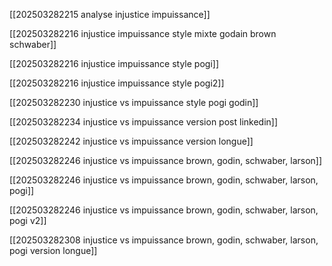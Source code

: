 
[[202503282215 analyse injustice impuissance]]

[[202503282216 injustice impuissance style mixte godain brown schwaber]]

[[202503282216 injustice impuissance style pogi]]

[[202503282216 injustice impuissance style pogi2]]

[[202503282230 injustice vs impuissance style pogi godin]]

[[202503282234 injustice vs impuissance version post linkedin]]

[[202503282242 injustice vs impuissance version longue]]

[[202503282246 injustice vs impuissance brown, godin, schwaber, larson]]

[[202503282246 injustice vs impuissance brown, godin, schwaber, larson, pogi]]

[[202503282246 injustice vs impuissance brown, godin, schwaber, larson, pogi v2]]

[[202503282308 injustice vs impuissance brown, godin, schwaber, larson, pogi version longue]]



